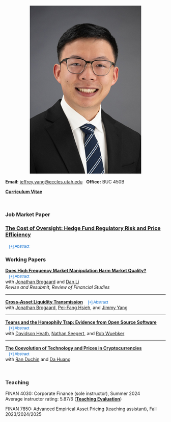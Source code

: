 
<p align="center"> 
<img src="images/jy_2024.jpg" width="350">
</p>

**Email:** jeffrey.yang@eccles.utah.edu &nbsp;  **Office:** BUC 450B

**[Curriculum Vitae](CV_Jeffrey_Yang.pdf)**

<br>

### Job Market Paper

<div class="paper-title-container">
  <h3>
    <a href="">The Cost of Oversight: Hedge Fund Regulatory Risk and Price Efficiency</a>
  </h3>
  <button id="btn-abs0" onclick="toggleAbstract('abs0','btn-abs0')" 
    style="border:none; background:none; color:#0066cc; cursor:pointer; font-size:90%; margin-left:6px;">
    [+] Abstract
  </button>
</div>

<div id="abs0" style="display:none; margin:5px 0 10px 0;">
  <p>[Abstract]</p>
</div>

### Working Papers

**[Does High Frequency Market Manipulation Harm Market Quality?](https://papers.ssrn.com/sol3/papers.cfm?abstract_id=4280120)** 
<button id="btn-abs1" onclick="toggleAbstract('abs1','btn-abs1')" 
  style="border:none; background:none; color:#0066cc; cursor:pointer; font-size:90%; margin-left:6px;">
  [+] Abstract
</button>  
with [Jonathan Brogaard](https://brogaard.utah.edu/) and [Dan Li](https://myweb.cuhk.edu.cn/lidan)  
_Revise and Resubmit, Review of Financial Studies_

<div id="abs1" style="display:none; margin:5px 0 10px 0;">
  <p>
    Manipulation of financial markets has long been a concern. With the automation of financial markets, the potential for high frequency manipulation has arisen. Yet, such behavior is hidden within vast sums of order book data, making it difficult to define and to detect. We develop a tangible definition of one type of manipulation, spoofing. Using proprietary user-level identified order book data, we show the determinants of spoofing. Exploiting SEC Litigation Releases and lagged spoofing profitability as instruments, we show causal evidence that spoofing increases volatility and transaction costs, and decreases price efficiency. The findings indicate that spoofing harms market quality.
  </p>
</div>

---

**[Cross-Asset Liquidity Transmission](https://papers.ssrn.com/sol3/papers.cfm?abstract_id=4875686)** 
<button id="btn-abs2" onclick="toggleAbstract('abs2','btn-abs2')" 
  style="border:none; background:none; color:#0066cc; cursor:pointer; font-size:90%; margin-left:6px;">
  [+] Abstract
</button>  
with [Jonathan Brogaard](https://brogaard.utah.edu/), [Pei-Fang Hsieh](https://mx.nthu.edu.tw/~pfhsieh/), and [Jimmy Yang](https://business.oregonstate.edu/users/jimmy-yang)  

<div id="abs2" style="display:none; margin:5px 0 10px 0;">
  <p>
    We study cross-asset liquidity transmission using a proprietary dataset that tracks trader activity across multiple asset classes. We find that derivatives market makers’ hedging demand worsens liquidity in the stock market. We establish causality by exploiting an exogenous shock in hedging caused by increased options market making incentives. Market maker hedging transmits liquidity from derivatives to stocks, with trade imbalances driving hedging demand and causing asymmetric trading in the stock market. Hedging trades have permanent price impacts, indicating information transfer at the expense of stock market quality. Aggressive end-of-day hedging further consumes liquidity, consistent with its role in intraday momentum.
  </p>
</div>

---

**[Teams and the Homophily Trap: Evidence from Open Source Software](https://papers.ssrn.com/sol3/papers.cfm?abstract_id=5395207)** 
<button id="btn-abs4" onclick="toggleAbstract('abs4','btn-abs4')" 
  style="border:none; background:none; color:#0066cc; cursor:pointer; font-size:90%; margin-left:6px;">
  [+] Abstract
</button>  
with [Davidson Heath](http://davidsontheath.github.io/), [Nathan Seegert](http://www.nathanseegert.com/), and [Rob Wuebker](https://rwuebker.notion.site/RO-R-WU-K-R-f974e372aad24db1bea26d097f855033)  

<div id="abs4" style="display:none; margin:5px 0 10px 0;">
  <p>
    Many real-world teams—for example startups, scientific collaborations, and the open-source software community—form through self-selection rather than assignment. Yet most empirical research on team diversity and performance focuses on teams are already formed, or a field experiment where team members have been randomly assigned. This paper examines how diversity emerges and affects performance in endogenously formed teams using a panel of over 148,000 open source software project-years from GitHub. We document three main findings. First, homophily—the tendency to affiliate with similar others—drives team formation, resulting in widespread and persistent homogeneity in endogenously formed teams. Second, diversity improves project performance, with the greatest gains observed among teams that were initially homogeneous. Third, we empirically document the "homophily trap" in endogenously-formed teams, showing that the very mechanism that fosters early team emergence and cohesion inhibits a team's long-run performance by deterring outsider entry. Finally, we show that the coordination costs of diversity, two measures of team dysfunction—higher contributor exit and team fracture—arise primarily at high levels of heterogeneity. These results highlight a central tradeoff in team formation: early interpersonal fit may come at the expense of long-run adaptability and success.
  </p>
</div>

---

**[The Coevolution of Technology and Prices in Cryptocurrencies](https://papers.ssrn.com/sol3/papers.cfm?abstract_id=5426235)** 
<button id="btn-abs3" onclick="toggleAbstract('abs3','btn-abs3')" 
  style="border:none; background:none; color:#0066cc; cursor:pointer; font-size:90%; margin-left:6px;">
  [+] Abstract
</button>  
with [Ran Duchin](https://sites.google.com/view/randuchin) and [Da Huang](https://dahuang-finance.github.io/)  

<div id="abs3" style="display:none; margin:5px 0 10px 0;">
  <p>
    This paper studies the joint dynamics of cryptocurrency technology, returns, and labor markets for developers. We construct high-frequency measures of GitHub bug reports ("Technology Flaws") and code commits ("Technology Development") for major coins. The main results are twofold. First, a new Technology Flaw predicts a 7 bp drop in next-day returns without future reversals. Second, a 1% decrease in coin valuation leads to a 0.14% decrease in Technology Development labor. These findings suggest that technology is a fundamental factor in cryptocurrency prices, and that prices and technology development coevolve through a bidirectional feedback mechanism.
  </p>
</div>

<script>
function toggleAbstract(absId, btnId) {
  var abs = document.getElementById(absId);
  var btn = document.getElementById(btnId);
  if (abs.style.display === "none") {
    abs.style.display = "block";
    btn.textContent = "[–] Abstract";
  } else {
    abs.style.display = "none";
    btn.textContent = "[+] Abstract";
  }
}
</script>


<br>

### Teaching

FINAN 4030: Corporate Finance (sole instructor), Summer 2024 <br>
Average instructor rating: 5.87/6 (**[Teaching Evaluation](finan_4030_evals.pdf)**)

FINAN 7850: Advanced Empirical Asset Pricing (teaching assistant), Fall 2023/2024/2025



